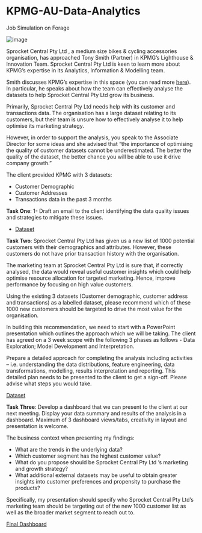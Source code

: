 # KPMG-AU-Data-Analytics
Job Simulation on Forage

![image](https://github.com/user-attachments/assets/d3efdecf-ba03-4c9a-9356-b6fb59d3886d)

Sprocket Central Pty Ltd , a medium size bikes & cycling accessories organisation, has approached Tony Smith (Partner) in KPMG’s Lighthouse & Innovation Team. Sprocket Central Pty Ltd  is keen to learn more about KPMG’s expertise in its Analytics, Information & Modelling team. 

Smith discusses KPMG’s expertise in this space (you can read more [here](https://home.kpmg/au/en/home/services/advisory/management-consulting/digital/data-analytics-modelling.html)). In particular, he speaks about how the team can effectively analyse the datasets to help Sprocket Central Pty Ltd grow its business.

Primarily, Sprocket Central Pty Ltd needs help with its customer and transactions data. The organisation has a large dataset relating to its customers, but their team is unsure how to effectively analyse it to help optimise its marketing strategy. 

However, in order to support the analysis, you speak to the Associate Director for some ideas and she advised that “the importance of optimising the quality of customer datasets cannot be underestimated. The better the quality of the dataset, the better chance you will be able to use it drive company growth.”

The client provided KPMG with 3 datasets:

- Customer Demographic 
- Customer Addresses
- Transactions data in the past 3 months

**Task One**:
1- Draft an email to the client identifying the data quality issues and strategies to mitigate these issues.
- [Dataset](https://cdn-assets.theforage.com/vinternship_modules/kpmg_data_analytics/KPMG_VI_New_raw_data_update_final.xlsx)

**Task Two**:
Sprocket Central Pty Ltd has given us a new list of 1000 potential customers with their demographics and attributes. However, these customers do not have prior transaction history with the organisation. 

The marketing team at Sprocket Central Pty Ltd is sure that, if correctly analysed, the data would reveal useful customer insights which could help optimise resource allocation for targeted marketing. Hence, improve performance by focusing on high value customers.

Using the existing 3 datasets (Customer demographic, customer address and transactions) as a labelled dataset, please recommend which of these 1000 new customers should be targeted to drive the most value for the organisation. 

In building this recommendation, we need to start with a PowerPoint presentation which outlines the approach which we will be taking. The client has agreed on a 3 week scope with the following 3 phases as follows - Data Exploration; Model Development and Interpretation.

Prepare a detailed approach for completing the analysis including activities – i.e. understanding the data distributions, feature engineering, data transformations, modelling, results interpretation and reporting. This detailed plan needs to be presented to the client to get a sign-off. Please advise what steps you would take. 

[Dataset](https://cdn-assets.theforage.com/vinternship_modules/kpmg_data_analytics/KPMG_VI_New_raw_data_update_final.xlsx)

**Task Three**:
Develop a dashboard that we can present to the client at our next meeting. Display your data summary and results of the analysis in a dashboard. Maximum of 3 dashboard views/tabs, creativity in layout and presentation is welcome.

The business context when presenting my findings:
- What are the trends in the underlying data?
- Which customer segment has the highest customer value?
- What do you propose should be Sprocket Central Pty Ltd ’s marketing and growth strategy?
- What additional external datasets may be useful to obtain greater insights into customer preferences and propensity to purchase the products?

Specifically, my presentation should specify who Sprocket Central Pty Ltd’s marketing team should be targeting out of the new 1000 customer list as well as the broader market segment to reach out to.

[Final Dashboard](https://app.powerbi.com/view?r=eyJrIjoiYzgwMjc4MWUtN2Q2OS00MjQ4LWE5NjctNGRmMjM5ZTU2NGMwIiwidCI6ImQxZjQ1MDM5LTJhNDQtNDAwNy1hZDViLTM3NjEyNWI0N2Q1YiJ9)
